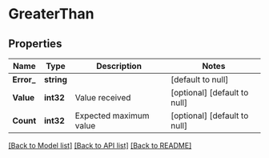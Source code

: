 # GreaterThan

## Properties
Name | Type | Description | Notes
------------ | ------------- | ------------- | -------------
**Error_** | **string** |  | [default to null]
**Value** | **int32** | Value received | [optional] [default to null]
**Count** | **int32** | Expected maximum value | [optional] [default to null]

[[Back to Model list]](../README.md#documentation-for-models) [[Back to API list]](../README.md#documentation-for-api-endpoints) [[Back to README]](../README.md)


